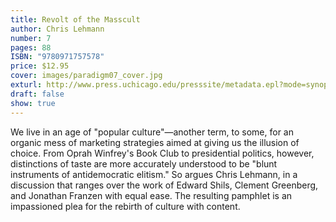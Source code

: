 ```yaml
---
title: Revolt of the Masscult
author: Chris Lehmann
number: 7
pages: 88
ISBN: "9780971757578"
price: $12.95
cover: images/paradigm07_cover.jpg
exturl: http://www.press.uchicago.edu/presssite/metadata.epl?mode=synopsis&bookkey=3619224
draft: false
show: true
---
```

We live in an age of "popular culture"—another term, to some, for an organic mess of marketing strategies aimed at giving us the illusion of choice. From Oprah Winfrey's Book Club to presidential politics, however, distinctions of taste are more accurately understood to be "blunt instruments of antidemocratic elitism." So argues Chris Lehmann, in a discussion that ranges over the work of Edward Shils, Clement Greenberg, and Jonathan Franzen with equal ease. The resulting pamphlet is an impassioned plea for the rebirth of culture with content.